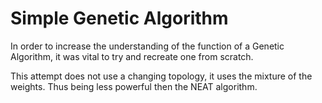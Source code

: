 # Simple Genetic Algorithm
In order to increase the understanding of the function of a Genetic Algorithm, it was vital to try and recreate one from scratch.

This attempt does not use a changing topology, it uses the mixture of the weights. Thus being less powerful then the NEAT algorithm.